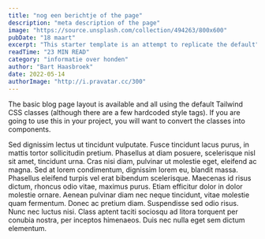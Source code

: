 ```yaml
---
title: "nog een berichtje of the page"
description: "meta description of the page"
image: "https://source.unsplash.com/collection/494263/800x600"
pubDate: "18 maart"
excerpt: "This starter template is an attempt to replicate the default"
readTime: "23 MIN READ"
category: "informatie over honden"
author: "Bart Haasbroek"
date: 2022-05-14
authorImage: "http://i.pravatar.cc/300"
---
```


The basic blog page layout is available and all using the default
Tailwind CSS classes (although there are a few hardcoded style tags).
If you are going to use this in your project, you will want to convert
the classes into components.

Sed dignissim lectus ut tincidunt vulputate. Fusce tincidunt lacus
purus, in mattis tortor sollicitudin pretium. Phasellus at diam
posuere, scelerisque nisl sit amet, tincidunt urna. Cras nisi diam,
pulvinar ut molestie eget, eleifend ac magna. Sed at lorem
condimentum, dignissim lorem eu, blandit massa. Phasellus eleifend
turpis vel erat bibendum scelerisque. Maecenas id risus dictum,
rhoncus odio vitae, maximus purus. Etiam efficitur dolor in dolor
molestie ornare. Aenean pulvinar diam nec neque tincidunt, vitae
molestie quam fermentum. Donec ac pretium diam. Suspendisse sed odio
risus. Nunc nec luctus nisi. Class aptent taciti sociosqu ad litora
torquent per conubia nostra, per inceptos himenaeos. Duis nec nulla
eget sem dictum elementum.

